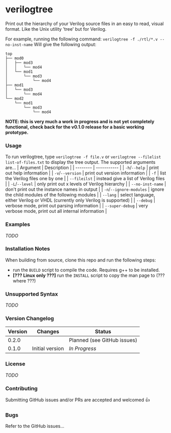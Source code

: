 # verilogtree

Print out the hierarchy of your Verilog source files in an easy to read, visual format. Like the Unix utility 'tree' but for Verilog.

For example, running the following command:
```verilogtree -f ./rtl/*.v --no-inst-name```
Will give the following output:
```
top
├── mod0
│   ├── mod3
│   │   └── mod4
│   └── mod1
│       └── mod3
│           └── mod4
├── mod1
│   └── mod3
│       └── mod4
└── mod2
    └── mod1
        └── mod3
            └── mod4
```

**NOTE: this is very much a work in progress and is not yet completely functional, check back for the v0.1.0 release for a basic working prototype.**

### Usage
To run verilogtree, type `verilogtree -f file.v` or `verilogtree --filelist list-of-files.txt` to display the tree output. The supported arguments are...
| Argument | Description |
| -------- | ----------- |
| `-h`/`--help` | print out help information |
| `-v`/`--version` | print out version information |
| `-f` | list the Verilog files one by one |
| `--fileilst` | instead give a list of Verilog files |
| `-L`/`--level` | only print out x levels of Verilog hierarchy |
| `--no-inst-name` | don't print out the instance names in output |
| `-n`/`--ignore-modules` | ignore the child modules of the following modules |
| `--lang` | select language, either Verilog or VHDL (currently only Verilog is supported) |
| `--debug` | verbose mode, print out parsing information |
| `--super-debug` | very verbose mode, print out all internal information |

### Examples
*TODO*

### Installation Notes
When building from source, clone this repo and run the following steps:
- run the `BUILD` script to compile the code. Requires g++ to be installed.
- **[??? Linux only ???]** run the `INSTALL` script to copy the man page to (??? where ???)

### Unsupported Syntax
*TODO*

### Version Changelog
| Version | Changes | Status |
| ------- | ------- | ------ |
| 0.2.0   |  | Planned (see GitHub issues) |
| 0.1.0   | Initial version | *In Progress* |

### License
*TODO*

### Contributing
Submitting GitHub issues and/or PRs are accepted and welcomed 👍

### Bugs
Refer to the GitHub issues...
